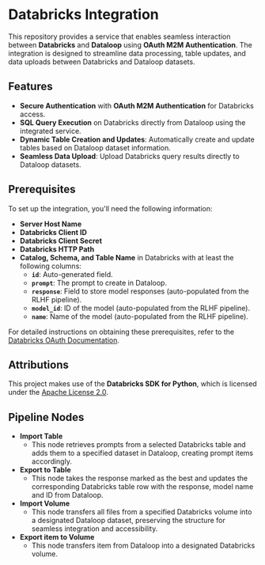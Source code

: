 # Databricks Integration

This repository provides a service that enables seamless interaction between **Databricks** and **Dataloop** using **OAuth M2M Authentication**. The integration is designed to streamline data processing, table updates, and data uploads between Databricks and Dataloop datasets.

## Features

- **Secure Authentication** with **OAuth M2M Authentication** for Databricks access.
- **SQL Query Execution** on Databricks directly from Dataloop using the integrated service.
- **Dynamic Table Creation and Updates**: Automatically create and update tables based on Dataloop dataset information.
- **Seamless Data Upload**: Upload Databricks query results directly to Dataloop datasets.

## Prerequisites

To set up the integration, you'll need the following information:

- **Server Host Name**
- **Databricks Client ID**
- **Databricks Client Secret**
- **Databricks HTTP Path**
- **Catalog, Schema, and Table Name** in Databricks with at least the following columns:
  - **`id`**: Auto-generated field.
  - **`prompt`**: The prompt to create in Dataloop.
  - **`response`**: Field to store model responses (auto-populated from the RLHF pipeline).
  - **`model_id`**: ID of the model (auto-populated from the RLHF pipeline).
  - **`name`**: Name of the model (auto-populated from the RLHF pipeline).

For detailed instructions on obtaining these prerequisites, refer to the [Databricks OAuth Documentation](https://docs.databricks.com/en/dev-tools/authentication-oauth.html).

## Attributions

This project makes use of the **Databricks SDK for Python**, which is licensed under the [Apache License 2.0](https://www.apache.org/licenses/LICENSE-2.0).

## Pipeline Nodes

- **Import Table**
  - This node retrieves prompts from a selected Databricks table and adds them to a specified dataset in Dataloop, creating prompt items accordingly.
- **Export to Table**
  - This node takes the response marked as the best and updates the corresponding Databricks table row with the response, model name and ID from Dataloop.
- **Import Volume**
  - This node transfers all files from a specified Databricks volume into a designated Dataloop dataset, preserving the structure for seamless integration and accessibility.
- **Export item to Volume**
  - This node transfers item from Dataloop into a designated Databricks volume.
